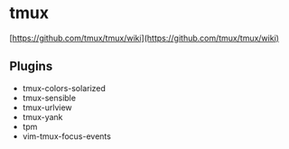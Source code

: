 # tmux

[https://github.com/tmux/tmux/wiki](https://github.com/tmux/tmux/wiki)

## Plugins
* tmux-colors-solarized
* tmux-sensible
* tmux-urlview
* tmux-yank
* tpm
* vim-tmux-focus-events
